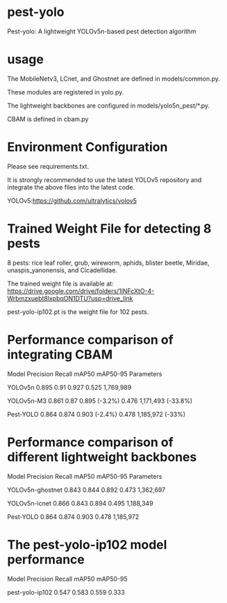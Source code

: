 # pest-yolo
Pest-yolo: A lightweight YOLOv5n-based pest detection algorithm
# usage
The MobileNetv3, LCnet, and Ghostnet are defined in models/common.py.

These modules are registered in yolo.py.

The lightweight backbones are configured in models/yolo5n_pest/*.py.

CBAM is defined in cbam.py

# Environment Configuration
Please see requirements.txt.

It is strongly recommended to use the latest YOLOv5 repository and integrate the above files into the latest code.

YOLOv5:https://github.com/ultralytics/yolov5

# Trained Weight File for detecting 8 pests
8 pests: rice leaf roller, grub, wireworm, aphids, blister beetle, Miridae, unaspis_yanonensis, and Cicadellidae.

The trained weight file is available at: https://drive.google.com/drive/folders/1lNFcXtO-4-Wrbmzxuebt8lxpbqON1DTU?usp=drive_link

pest-yolo-ip102.pt is the weight file for 102 pests.

# Performance comparison of integrating CBAM

Model	      Precision	    Recall	    mAP50	          mAP50-95	 Parameters

YOLOv5n	    0.895	        0.91      	0.927	          0.525	     1,769,989

YOLOv5n-M3	0.861	        0.87	      0.895 (-3.2%)	  0.476	     1,171,493 (-33.8%)

Pest-YOLO	  0.864	        0.874	      0.903 (-2.4%)	  0.478	     1,185,972 (-33%)

# Performance comparison of different lightweight backbones
Model	            Precision	    Recall	    mAP50	          mAP50-95	 Parameters

YOLOv5n-ghostnet	0.843         0.844       0.892           0.473	     1,362,697

YOLOv5n-lcnet	    0.866         0.843       0.894           0.495	     1,188,349

Pest-YOLO	        0.864	        0.874	      0.903	          0.478	     1,185,972

# The pest-yolo-ip102 model performance
Model	            Precision	    Recall	    mAP50	          mAP50-95

pest-yolo-ip102   0.547         0.583       0.559           0.333

